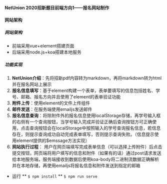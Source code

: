 #### NetUnion 2020招新题目前端方向1——报名网站制作

#### 网站架构

##### 网站架构

* 前端采用vue+element搭建页面
* 后端采用node.js+koa搭建本地服务

##### 功能实现

1. **NetUnion介绍**：先将招新pdf内容转为markdown，再将markdown转为html并在报名网站上展示
2. **报名信息填写**：基于element构建一个表单，表单要填写的信息包括姓名、学号、邮箱、报名方向并且使用了element的表单验证功能
3. **附件上传**：使用element的文件上传组件
4. **邮件发送**：在服务端使用emailjs发送邮件
5. **报名信息查询**：将除附件外的报名信息使用localStorage存储，再学号输入框的右侧有一个查询按钮，当学号输入完成并验证正确后查询按钮方可正确使用，点击查询按钮会在localStorage中按照输入的学号查询报名信息，若信息存在，则提示查询成功自动完成表单填写，否则提示查询失败。（信息提示使用element提供的$emssage方法实现）
6. **网站执行过程**： 用户在网页端填写完成表单信息（可以选择上传附件）后点击提交按钮，网页端将用户填写的信息和附件（如果有的话）通过post请求发送给本地服务端，服务端接收到数据后使用koa-body将二进制流数据正确解析并在本地存储，再使用emailjs将报名信息和附件发送到指定的邮箱


* 运行
  ** `$ npm install`
  ** `$ npm run serve`